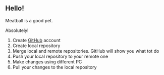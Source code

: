## Hello!

Meatball is a good pet.

Absolutely!

1. Create [GitHub](https://github.com/) account
2. Create local repository
3. Merge local and remote repositories. GitHub will show you what tot do
4. Push your local repository to your remote one
5. Make changes using different PC
6. Pull your changes to the local repository